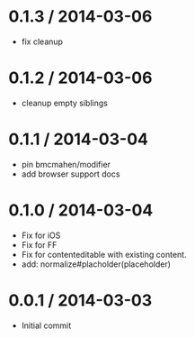 
0.1.3 / 2014-03-06
==================

 * fix cleanup

0.1.2 / 2014-03-06
==================

 * cleanup empty siblings

0.1.1 / 2014-03-04
==================

 * pin bmcmahen/modifier
 * add browser support docs

0.1.0 / 2014-03-04
==================

 * Fix for iOS
 * Fix for FF
 * Fix for contenteditable with existing content.
 * add: normalize#placholder(placeholder)

0.0.1 / 2014-03-03
==================

 * Initial commit
